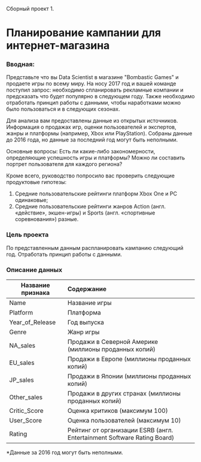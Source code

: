 Сборный проект 1. 
# Планирование кампании для интернет-магазина 

### Вводная: 
Представьте что вы Data Scientist в магазине "Bombastic Games" и продаете игры по всему миру. На носу 2017 год и вашей команде поступил запрос: необходимо спланировать рекламные компании и предсказать что будет популярно в следующем году. Также необходимо отработать принцип работы с данными, чтобы наработками можно было пользоваться и в следующих сезонах.

Для анализа вам предоставлены данные из открытых источников. Информация о продажах игр, оценки пользователей и экспертов, жанры и платформы (например, Xbox или PlayStation). Собраны данные до 2016 года, но данные за последний год могут быть неполными.

Основные вопросы:
Есть ли какие-либо закономерности, определяющие успешность игры и платформы?
Можно ли составить портрет пользователя для каждого региона?

Кроме всего, руководство попросило вас проверить следующие продуктовые гипотезы:

1. Средние пользовательские рейтинги платформ Xbox One и PC одинаковые;
2. Средние пользовательские рейтинги жанров Action (англ. «действие», экшен-игры) и Sports (англ. «спортивные соревнования») разные.


### Цель проекта 
По представленным данным распланировать кампанию следующий год. Отработать принцип работы с данными.

### Описание данных 
Название признака | Содержание 
---|:---
Name | Название игры
Platform | Платформа
Year_of_Release | Год выпуска
Genre | Жанр игры
NA_sales | Продажи в Северной Америке (миллионы проданных копий)
EU_sales | Продажи в Европе (миллионы проданных копий)
JP_sales | Продажи в Японии (миллионы проданных копий)
Other_sales | Продажи в других странах (миллионы проданных копий)
Critic_Score | Оценка критиков (максимум 100)
User_Score | Оценка пользователей (максимум 10)
Rating | Рейтинг от организации ESRB (англ. Entertainment Software Rating Board)

*Данные за 2016 год могут быть неполными.
